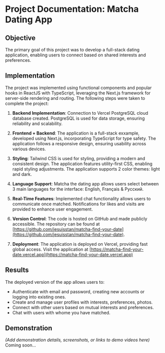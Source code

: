 # Project Documentation: Matcha Dating App

## Objective

The primary goal of this project was to develop a full-stack dating application, enabling users to connect based on shared interests and preferences.

## Implementation

The project was implemented using functional components and popular hooks in ReactJS with TypeScript, leveraging the Next.js framework for server-side rendering and routing. The following steps were taken to complete the project:

1. **Backend Implementation**: Connection to Vercel PostgreSQL cloud database created. PostgreSQL is used for data storage, ensuring reliability and scalability.

2. **Frontend + Backend**: The application is a full-stack exxample, developed using Next.js, incorporating TypeScript for type safety. The application follows a responsive design, ensuring usability across various devices.

3. **Styling**: Tailwind CSS is used for styling, providing a modern and consistent design. The application features utility-first CSS, enabling rapid styling adjustments. The application supports 2 color themes: light and dark.

4. **Language Support**: Matcha the dating app allows users select between 3 main languages for the interface: English, Français & Русский.

5. **Real-Time Features**: Implemented chat functionality allows users to communicate once matched. Notifications for likes and visits are provided to enhance user engagement.

6. **Version Control**: The code is hosted on GitHub and made publicly accessible. The repository can be found at [https://github.com/jesuisstan/matcha-find-your-date](https://github.com/jesuisstan/matcha-find-your-date).

7. **Deployment**: The application is deployed on Vercel, providing fast global access. Visit the application at [https://matcha-find-your-date.vercel.app](https://matcha-find-your-date.vercel.app)

## Results

The deployed version of the app allows users to:

- Authenticate with email and password, creating new accounts or logging into existing ones.
- Create and manage user profiles with interests, preferences, photos.
- Connect with other users based on mutual interests and preferences.
- Chat with users with whome you have matched.

## Demonstration

_(Add demonstration details, screenshots, or links to demo videos here)_ Coming soon...